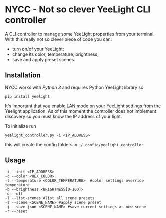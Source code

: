 # NYCC - Not so clever YeeLight CLI controller

A CLI controller to manage some YeeLight properties from your terminal.
With this really not so clever piece of code you can:

- turn on/of your YeeLight;
- change its color, temperature, brightness;
- save and apply preset scenes.


## Installation

NYCC works with *Python 3* and requires Python YeeLight library so

```
pip install yeelight
```
It's important that you enable LAN mode on your YeeLight settings
from the Yeelight application.
As of this moment the controller does not implement discovery so you 
must know the IP address of your light.

To initialize run
```
yeelight_controller.py -i <IP_ADDRESS>
```

this will create the config folders in `~/.config/yeelight_controller`

## Usage
```
-i --init <IP_ADDRESS>
-c --color <HEX_COLOR>
-t --temperature <COLOR_TEMPERATURE>  #color settings override temperature
-b --brightness <BRIGHTNESS[0-100]>
-o --off
-l --list-scenes #list all scene presets
-s --scene <SCENE_NAME> #apply scene preset
-j --save-json <SCENE_NAME> #save current settings as new scene
-r --reset
```
